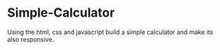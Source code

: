 # Simple-Calculator
Using the html, css and javascript build a simple calculator and make its also responsive.
